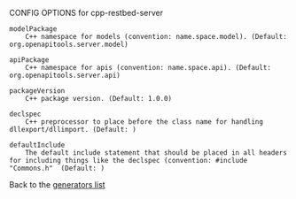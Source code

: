 CONFIG OPTIONS for cpp-restbed-server

    modelPackage
        C++ namespace for models (convention: name.space.model). (Default: org.openapitools.server.model)

    apiPackage
        C++ namespace for apis (convention: name.space.api). (Default: org.openapitools.server.api)

    packageVersion
        C++ package version. (Default: 1.0.0)

    declspec
        C++ preprocessor to place before the class name for handling dllexport/dllimport. (Default: )

    defaultInclude
        The default include statement that should be placed in all headers for including things like the declspec (convention: #include "Commons.h"  (Default: )

Back to the [generators list](README.md)
